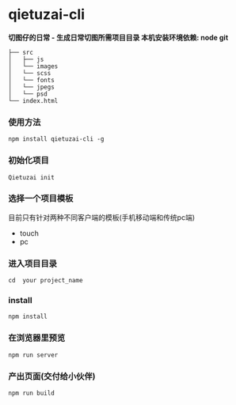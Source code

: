 # qietuzai-cli

**切图仔的日常 - 生成日常切图所需项目目录 本机安装环境依赖: node git**

```
├── src
│   ├── js
│   └── images
│   └── scss
│   └── fonts
│   └── jpegs
│   └── psd
└── index.html
```

### 使用方法
```
npm install qietuzai-cli -g
```


### 初始化项目
```
Qietuzai init
```

### 选择一个项目模板
目前只有针对两种不同客户端的模板(手机移动端和传统pc端)
* touch
* pc
    
### 进入项目目录    
```
cd  your project_name
```

### install
```
npm install
```

### 在浏览器里预览
```
npm run server
```

### 产出页面(交付给小伙伴)
```
npm run build
```

